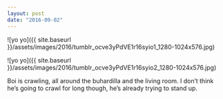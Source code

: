 ```yaml
---
layout: post
date: "2016-09-02"
---
```


![yo yo]({{ site.baseurl }}/assets/images/2016/tumblr_ocve3yPdVE1r16syio1_1280-1024x576.jpg)

![yo yo]({{ site.baseurl }}/assets/images/2016/tumblr_ocve3yPdVE1r16syio2_1280-1024x576.jpg)

Boi is crawling, all around the buhardilla and the living room. I don’t think he’s going to crawl for long though, he’s already trying to stand up.
